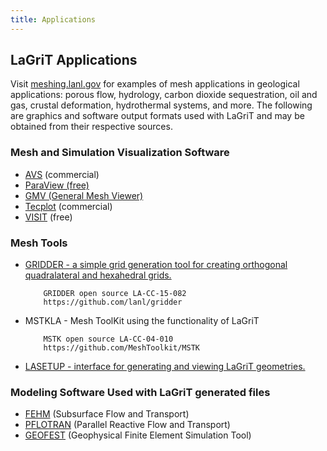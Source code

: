 ```yaml
---
title: Applications
---
```


LaGriT Applications
-------------------

Visit [meshing.lanl.gov](https://meshing.lanl.gov/proj/index.md) for
examples of mesh applications in geological applications: porous flow,
hydrology, carbon dioxide sequestration, oil and gas, crustal deformation, hydrothermal systems,
and more. The following are graphics and software output formats used
with LaGriT and may be obtained from their respective sources.

### Mesh and Simulation Visualization Software

-   [AVS](https://www.avs.com) (commercial)
-   [ParaView (free)](https://www.paraview.org)
-   [GMV (General Mesh
    Viewer)](https://www.generalmeshviewer.com/GMVHome.md)
-   [Tecplot](https://www.tecplot.com) (commercial)
-   [VISIT](https://computing.llnl.gov/vis/visit.md) (free)

### Mesh Tools

-   [GRIDDER - a simple grid generation tool for creating orthogonal
    quadralateral and hexahedral
    grids.](https://meshing.lanl.gov/gridder/gridder.md)

            GRIDDER open source LA-CC-15-082
            https://github.com/lanl/gridder

-   MSTKLA - Mesh ToolKit using the functionality of LaGriT

            MSTK open source LA-CC-04-010
            https://github.com/MeshToolkit/MSTK

-   [LASETUP - interface for generating and viewing LaGriT
    geometries.](lasetup.md)

### Modeling Software Used with LaGriT generated files

-   [FEHM](https://fehm.lanl.gov) (Subsurface Flow and Transport)
-   [PFLOTRAN](https://ees.lanl.gov/pflotran/) (Parallel Reactive Flow
    and Transport)
-   [GEOFEST](https://www.openchannelsoftware.com/projects/GeoFEST)
    (Geophysical Finite Element Simulation Tool)

